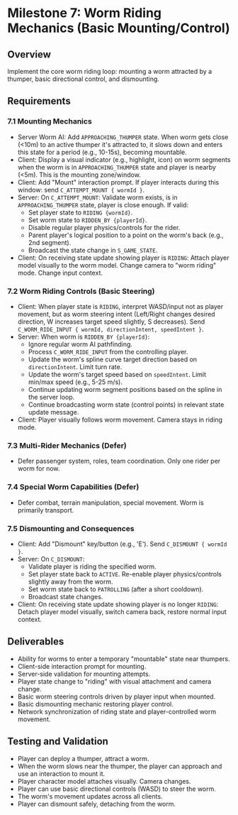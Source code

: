 # Milestone 7: Worm Riding Mechanics (Basic Mounting/Control)

## Overview
Implement the core worm riding loop: mounting a worm attracted by a thumper, basic directional control, and dismounting.

## Requirements

### 7.1 Mounting Mechanics
- Server Worm AI: Add `APPROACHING_THUMPER` state. When worm gets close (<10m) to an active thumper it's attracted to, it slows down and enters this state for a period (e.g., 10-15s), becoming mountable.
- Client: Display a visual indicator (e.g., highlight, icon) on worm segments when the worm is in `APPROACHING_THUMPER` state and player is nearby (<5m). This is the mounting zone/window.
- Client: Add "Mount" interaction prompt. If player interacts during this window: send `C_ATTEMPT_MOUNT { wormId }`.
- Server: On `C_ATTEMPT_MOUNT`: Validate worm exists, is in `APPROACHING_THUMPER` state, player is close enough. If valid:
    - Set player state to `RIDING {wormId}`.
    - Set worm state to `RIDDEN_BY {playerId}`.
    - Disable regular player physics/controls for the rider.
    - Parent player's logical position to a point on the worm's back (e.g., 2nd segment).
    - Broadcast the state change in `S_GAME_STATE`.
- Client: On receiving state update showing player is `RIDING`: Attach player model visually to the worm model. Change camera to "worm riding" mode. Change input context.

### 7.2 Worm Riding Controls (Basic Steering)
- Client: When player state is `RIDING`, interpret WASD/input not as player movement, but as worm steering intent (Left/Right changes desired direction, W increases target speed slightly, S decreases). Send `C_WORM_RIDE_INPUT { wormId, directionIntent, speedIntent }`.
- Server: When worm is `RIDDEN_BY {playerId}`:
    - Ignore regular worm AI pathfinding.
    - Process `C_WORM_RIDE_INPUT` from the controlling player.
    - Update the worm's spline curve target direction based on `directionIntent`. Limit turn rate.
    - Update the worm's target speed based on `speedIntent`. Limit min/max speed (e.g., 5-25 m/s).
    - Continue updating worm segment positions based on the spline in the server loop.
    - Continue broadcasting worm state (control points) in relevant state update message.
- Client: Player visually follows worm movement. Camera stays in riding mode.

### 7.3 Multi-Rider Mechanics (Defer)
- Defer passenger system, roles, team coordination. Only one rider per worm for now.

### 7.4 Special Worm Capabilities (Defer)
- Defer combat, terrain manipulation, special movement. Worm is primarily transport.

### 7.5 Dismounting and Consequences
- Client: Add "Dismount" key/button (e.g., 'E'). Send `C_DISMOUNT { wormId }`.
- Server: On `C_DISMOUNT`:
    - Validate player is riding the specified worm.
    - Set player state back to `ACTIVE`. Re-enable player physics/controls slightly away from the worm.
    - Set worm state back to `PATROLLING` (after a short cooldown).
    - Broadcast state changes.
- Client: On receiving state update showing player is no longer `RIDING`: Detach player model visually, switch camera back, restore normal input context.

## Deliverables
- Ability for worms to enter a temporary "mountable" state near thumpers.
- Client-side interaction prompt for mounting.
- Server-side validation for mounting attempts.
- Player state change to "riding" with visual attachment and camera change.
- Basic worm steering controls driven by player input when mounted.
- Basic dismounting mechanic restoring player control.
- Network synchronization of riding state and player-controlled worm movement.

## Testing and Validation
- Player can deploy a thumper, attract a worm.
- When the worm slows near the thumper, the player can approach and use an interaction to mount it.
- Player character model attaches visually. Camera changes.
- Player can use basic directional controls (WASD) to steer the worm.
- The worm's movement updates across all clients.
- Player can dismount safely, detaching from the worm.